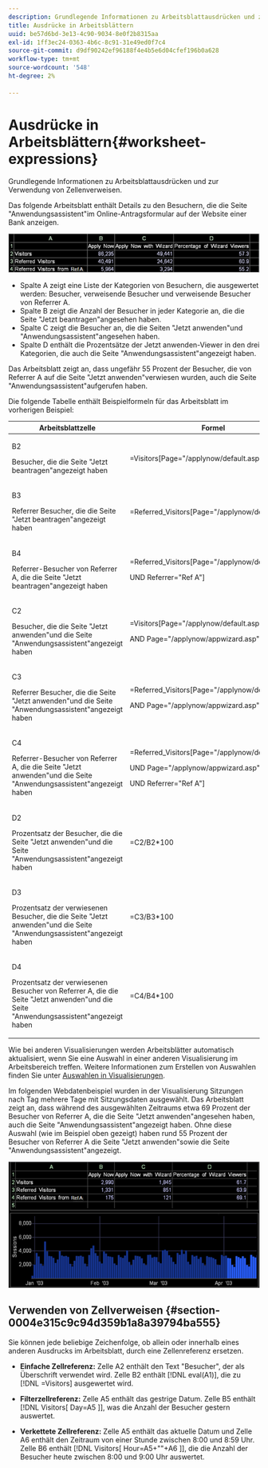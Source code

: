 ```yaml
---
description: Grundlegende Informationen zu Arbeitsblattausdrücken und zur Verwendung von Zellenverweisen.
title: Ausdrücke in Arbeitsblättern
uuid: be57d6bd-3e13-4c90-9034-8e0f2b8315aa
exl-id: 1ff3ec24-0363-4b6c-8c91-31e49ed0f7c4
source-git-commit: d9df90242ef96188f4e4b5e6d04cfef196b0a628
workflow-type: tm+mt
source-wordcount: '548'
ht-degree: 2%

---
```


# Ausdrücke in Arbeitsblättern{#worksheet-expressions}

Grundlegende Informationen zu Arbeitsblattausdrücken und zur Verwendung von Zellenverweisen.

Das folgende Arbeitsblatt enthält Details zu den Besuchern, die die Seite &quot;Anwendungsassistent&quot;im Online-Antragsformular auf der Website einer Bank anzeigen.

![](assets/client-wkst.png)

* Spalte A zeigt eine Liste der Kategorien von Besuchern, die ausgewertet werden: Besucher, verweisende Besucher und verweisende Besucher von Referrer A.
* Spalte B zeigt die Anzahl der Besucher in jeder Kategorie an, die die Seite &quot;Jetzt beantragen&quot;angesehen haben.
* Spalte C zeigt die Besucher an, die die Seiten &quot;Jetzt anwenden&quot;und &quot;Anwendungsassistent&quot;angesehen haben.
* Spalte D enthält die Prozentsätze der Jetzt anwenden-Viewer in den drei Kategorien, die auch die Seite &quot;Anwendungsassistent&quot;angezeigt haben.

Das Arbeitsblatt zeigt an, dass ungefähr 55 Prozent der Besucher, die von Referrer A auf die Seite &quot;Jetzt anwenden&quot;verwiesen wurden, auch die Seite &quot;Anwendungsassistent&quot;aufgerufen haben.

Die folgende Tabelle enthält Beispielformeln für das Arbeitsblatt im vorherigen Beispiel:

<table id="table_0F5EFDB58040465AB599E6BE93324822"> 
 <thead> 
  <tr> 
   <th colname="col1" class="entry"> Arbeitsblattzelle </th> 
   <th colname="col2" class="entry"> Formel </th> 
  </tr> 
 </thead>
 <tbody> 
  <tr> 
   <td colname="col1"> <p>B2 </p> <p>Besucher, die die Seite "Jetzt beantragen"angezeigt haben </p> </td> 
   <td colname="col2"> <p><span class="filepath"> =Visitors[Page="/applynow/default.asp"]</span> </p> </td> 
  </tr> 
  <tr> 
   <td colname="col1"> <p>B3 </p> <p>Referrer Besucher, die die Seite "Jetzt beantragen"angezeigt haben </p> </td> 
   <td colname="col2"> <p><span class="filepath"> =Referred_Visitors[Page="/applynow/default.asp"]</span> </p> </td> 
  </tr> 
  <tr> 
   <td colname="col1"> <p>B4 </p> <p>Referrer-Besucher von Referrer A, die die Seite "Jetzt beantragen"angezeigt haben </p> </td> 
   <td colname="col2"> <p> <span class="filepath"> =Referred_Visitors[Page="/applynow/default.asp"  </span> </p> <p> UND <span class="filepath"> Referrer="Ref A"]</span> </p> </td> 
  </tr> 
  <tr> 
   <td colname="col1"> <p>C2 </p> <p>Besucher, die die Seite "Jetzt anwenden"und die Seite "Anwendungsassistent"angezeigt haben </p> </td> 
   <td colname="col2"> <p> <span class="filepath"> =Visitors[Page="/applynow/default.asp"  </span> </p> <p> AND <span class="filepath"> Page="/applynow/appwizard.asp"]</span> </p> </td> 
  </tr> 
  <tr> 
   <td colname="col1"> <p>C3 </p> <p>Referrer Besucher, die die Seite "Jetzt anwenden"und die Seite "Anwendungsassistent"angezeigt haben </p> </td> 
   <td colname="col2"> <p> <span class="filepath"> =Referred_Visitors[Page="/applynow/default.asp"  </span> </p> <p> AND <span class="filepath"> Page="/applynow/appwizard.asp"]</span> </p> </td> 
  </tr> 
  <tr> 
   <td colname="col1"> <p>C4 </p> <p>Referrer-Besucher von Referrer A, die die Seite "Jetzt anwenden"und die Seite "Anwendungsassistent"angezeigt haben </p> </td> 
   <td colname="col2"> <p> <span class="filepath"> =Referred_Visitors[Page="/applynow/default.asp"</span> </p> <p> UND <span class="filepath"> Page="/applynow/appwizard.asp"</span> </p> <p> UND <span class="filepath"> Referrer="Ref A"]</span> </p> </td> 
  </tr> 
  <tr> 
   <td colname="col1"> <p>D2 </p> <p>Prozentsatz der Besucher, die die Seite "Jetzt anwenden"und die Seite "Anwendungsassistent"angezeigt haben </p> </td> 
   <td colname="col2"> <p><span class="filepath"> =C2/B2*100</span> </p> </td> 
  </tr> 
  <tr> 
   <td colname="col1"> <p>D3 </p> <p>Prozentsatz der verwiesenen Besucher, die die Seite "Jetzt anwenden"und die Seite "Anwendungsassistent"angezeigt haben </p> </td> 
   <td colname="col2"> <p><span class="filepath"> =C3/B3*100</span> </p> </td> 
  </tr> 
  <tr> 
   <td colname="col1"> <p>D4 </p> <p>Prozentsatz der verwiesenen Besucher von Referrer A, die die Seite "Jetzt anwenden"und die Seite "Anwendungsassistent"angezeigt haben </p> </td> 
   <td colname="col2"> <p><span class="filepath"> =C4/B4*100</span> </p> </td> 
  </tr> 
 </tbody> 
</table>

Wie bei anderen Visualisierungen werden Arbeitsblätter automatisch aktualisiert, wenn Sie eine Auswahl in einer anderen Visualisierung im Arbeitsbereich treffen. Weitere Informationen zum Erstellen von Auswahlen finden Sie unter [Auswahlen in Visualisierungen](../../../../home/c-get-started/c-vis/c-sel-vis/c-sel-vis.md#concept-012870ec22c7476e9afbf3b8b2515746).

Im folgenden Webdatenbeispiel wurden in der Visualisierung Sitzungen nach Tag mehrere Tage mit Sitzungsdaten ausgewählt. Das Arbeitsblatt zeigt an, dass während des ausgewählten Zeitraums etwa 69 Prozent der Besucher von Referrer A, die die Seite &quot;Jetzt anwenden&quot;angesehen haben, auch die Seite &quot;Anwendungsassistent&quot;angezeigt haben. Ohne diese Auswahl (wie im Beispiel oben gezeigt) haben rund 55 Prozent der Besucher von Referrer A die Seite &quot;Jetzt anwenden&quot;sowie die Seite &quot;Anwendungsassistent&quot;angezeigt.

![](assets/client-exp.png)

## Verwenden von Zellverweisen {#section-0004e315c9c94d359b1a8a39794ba555}

Sie können jede beliebige Zeichenfolge, ob allein oder innerhalb eines anderen Ausdrucks im Arbeitsblatt, durch eine Zellenreferenz ersetzen.

* **Einfache Zellreferenz:**  Zelle A2 enthält den Text &quot;Besucher&quot;, der als Überschrift verwendet wird. Zelle B2 enthält [!DNL eval(A1)], die zu [!DNL =Visitors] ausgewertet wird.

* **Filterzellreferenz:** Zelle A5 enthält das gestrige Datum. Zelle B5 enthält [!DNL Visitors[ Day=A5 ]], was die Anzahl der Besucher gestern auswertet.

* **Verkettete Zellreferenz:** Zelle A5 enthält das aktuelle Datum und Zelle A6 enthält den Zeitraum von einer Stunde zwischen 8:00 und 8:59 Uhr. Zelle B6 enthält [!DNL Visitors[ Hour=A5+&quot;&quot;+A6 ]], die die Anzahl der Besucher heute zwischen 8:00 und 9:00 Uhr auswertet.
